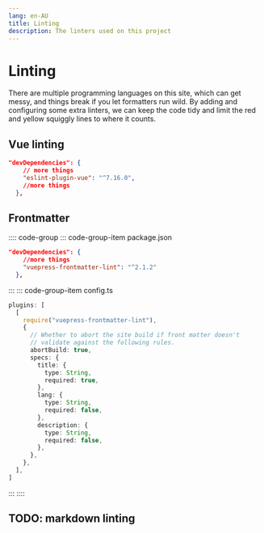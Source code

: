 ```yaml
---
lang: en-AU
title: Linting
description: The linters used on this project
---
```


# Linting

There are multiple programming languages on this site, which can get messy, and things break if you let formatters run wild. By adding and configuring some extra linters, we can keep the code tidy and limit the red and yellow squiggly lines to where it counts.

## Vue linting

```json
"devDependencies": {
    // more things
    "eslint-plugin-vue": "^7.16.0",
    //more things
  },
```

## Frontmatter

<!-- prettier-ignore -->
:::: code-group
::: code-group-item package.json

```json
"devDependencies": {
    //more things
    "vuepress-frontmatter-lint": "^2.1.2"
  },
```

<!-- prettier-ignore -->
:::
::: code-group-item config.ts

```ts
plugins: [
  [
    require("vuepress-frontmatter-lint"),
    {
      // Whether to abort the site build if front matter doesn't
      // validate against the following rules.
      abortBuild: true,
      specs: {
        title: {
          type: String,
          required: true,
        },
        lang: {
          type: String,
          required: false,
        },
        description: {
          type: String,
          required: false,
        },
      },
    },
  ],
]
```

<!-- prettier-ignore -->
:::
::::

## TODO: markdown linting
